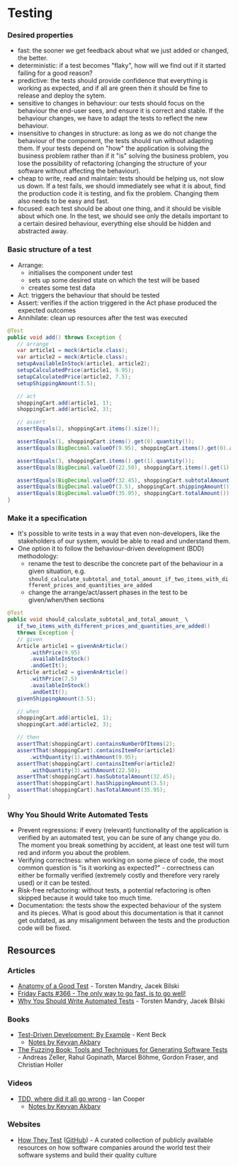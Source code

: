 # Testing

### Desired properties

* fast: the sooner we get feedback about what we just added or changed, the better.
* deterministic: if a test becomes "flaky", how will we find out if it started failing for a good reason?
* predictive: the tests should provide confidence that everything is working as expected, and if all are green then it should be fine to release and deploy the sytem.
* sensitive to changes in behaviour: our tests should focus on the behaviour the end-user sees, and ensure it is correct and stable. If the behaviour changes, we have to adapt the tests to reflect the new behaviour.
* insensitive to changes in structure: as long as we do not change the behaviour of the component, the tests should run without adapting them. If your tests depend on "how" the application is solving the business problem rather than if it "is" solving the business problem, you lose the possibility of refactoring (changing the structure of your software without affecting the behaviour).
* cheap to write, read and maintain: tests should be helping us, not slow us down. If a test fails, we should immediately see what it is about, find the production code it is testing, and fix the problem. Changing them also needs to be easy and fast.
* focused: each test should be about one thing, and it should be visible about which one. In the test, we should see only the details important to a certain desired behaviour, everything else should be hidden and abstracted away.

### Basic structure of a test

* Arrange:
  * initialises the component under test
  * sets up some desired state on which the test will be based
  * creates some test data
* Act: triggers the behaviour that should be tested
* Assert: verifies if the action triggered in the Act phase produced the expected outcomes
* Annihilate: clean up resources after the test was executed

```java
@Test
public void add() throws Exception {
   // arrange
   var article1 = mock(Article.class);
   var article2 = mock(Article.class);
   setupAvailableInStock(article1, article2);
   setupCalculatedPrice(article1, 9.95);
   setupCalculatedPrice(article2, 7.5);
   setupShippingAmount(3.5);

   // act
   shoppingCart.add(article1, 1);
   shoppingCart.add(article2, 3);

   // assert
   assertEquals(2, shoppingCart.items().size());

   assertEquals(1, shoppingCart.items().get(0).quantity());
   assertEquals(BigDecimal.valueOf(9.95), shoppingCart.items().get(0).amount());

   assertEquals(3, shoppingCart.items().get(1).quantity());
   assertEquals(BigDecimal.valueOf(22.50), shoppingCart.items().get(1).amount());

   assertEquals(BigDecimal.valueOf(32.45), shoppingCart.subtotalAmount());
   assertEquals(BigDecimal.valueOf(3.5), shoppingCart.shippingAmount());
   assertEquals(BigDecimal.valueOf(35.95), shoppingCart.totalAmount());
}
```

### Make it a specification

* It's possible to write tests in a way that even non-developers, like the stakeholders of our system, would be able to read and understand them.
* One option it to follow the behaviour-driven development (BDD) methodology:
  * rename the test to describe the concrete part of the behaviour in a given situation, e.g. `should_calculate_subtotal_and_total_amount_if_two_items_with_different_prices_and_quantities_are_added`
  * change the arrange/act/assert phases in the test to be given/when/then sections

```java
@Test
public void should_calculate_subtotal_and_total_amount_ \ 
   if_two_items_with_different_prices_and_quantities_are_added() 
   throws Exception {
   // given
   Article article1 = givenAnArticle()
       .withPrice(9.95)
       .availableInStock()
       .andGetIt();
   Article article2 = givenAnArticle()
       .withPrice(7.5)
       .availableInStock()
       .andGetIt();
   givenShippingAmount(3.5);

   // when
   shoppingCart.add(article1, 1);
   shoppingCart.add(article2, 3);

   // then
   assertThat(shoppingCart).containsNumberOfItems(2);
   assertThat(shoppingCart).containsItemFor(article1)
       .withQuantity(1).withAmount(9.95);
   assertThat(shoppingCart).containsItemFor(article2)
       .withQuantity(3).withAmount(22.50);
   assertThat(shoppingCart).hasSubtotalAmount(32.45);
   assertThat(shoppingCart).hasShippingAmount(3.5);
   assertThat(shoppingCart).hasTotalAmount(35.95);
}
```

### Why You Should Write Automated Tests

* Prevent regressions: if every (relevant) functionality of the application is verified by an automated test, you can be sure of any change you do. The moment you break something by accident, at least one test will turn red and inform you about the problem.
* Verifying correctness: when working on some piece of code, the most common question is "is it working as expected?" - correctness can either be formally verified (extremely costly and therefore very rarely used) or it can be tested.
* Risk-free refactoring: without tests, a potential refactoring is often skipped because it would take too much time.
* Documentation: the tests show the expected behaviour of the system and its pieces. What is good about this documentation is that it cannot get outdated, as any misalignment between the tests and the production code will be fixed.

## Resources

### Articles

* [Anatomy of a Good Test](https://www.innoq.com/en/blog/anatomy-of-a-good-test/) - Torsten Mandry, Jacek Bilski
* [Friday Facts #366 - The only way to go fast, is to go well!](https://www.factorio.com/blog/post/fff-366)
* [Why You Should Write Automated Tests](https://www.innoq.com/en/blog/why-you-should-write-automated-tests/) - Torsten Mandry, Jacek Bilski

### Books

* [Test-Driven Development: By Example](https://smile.amazon.co.uk/dp/0321146530) - Kent Beck
  * [Notes by Keyvan Akbary](https://keyvanakbary.github.io/learning-notes/books/test-driven-development/)
* [The Fuzzing Book:  Tools and Techniques for Generating Software Tests](https://www.fuzzingbook.org/) - Andreas Zeller, Rahul Gopinath, Marcel Böhme, Gordon Fraser, and Christian Holler

### Videos

* [TDD, where did it all go wrong](https://vimeo.com/68375232) - Ian Cooper
  * [Notes by Keyvan Akbary](https://keyvanakbary.github.io/learning-notes/talks/tdd-where-did-it-all-go-wrong/)

### Websites

* [How They Test](https://abhivaikar.github.io/howtheytest/#/) ([GitHub](https://github.com/abhivaikar/howtheytest)) - A curated collection of publicly available resources on how software companies around the world test their software systems and build their quality culture
